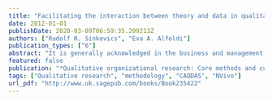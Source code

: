 ```yaml
---
title: "Facilitating the interaction between theory and data in qualitative research using CAQDAS"
date: 2012-01-01
publishDate: 2020-03-09T06:59:35.209213Z
authors: ["Rudolf R. Sinkovics", "Eva A. Alfoldi"]
publication_types: ["6"]
abstract: "It is generally acknowledged in the business and management literature that qualitative research tends to be ‘messy’. In contrast to the typical linear structure of the quantitative research task (find or develop a theory, gather empirical data, confirm or disconfirm the theory), qualitative findings often emerge through a complex process of gradual evolution, driven by the interaction between theory and data. This iterative, cyclical process can be considered a hallmark of qualitative research. It lies at the heart of terms such as evolution of perspective (Peshkin, 1985), zipping (Orton, 1997), systematic combining (Dubois & Gadde, 2002), cycles of deliberation (McGaughey, 2004, 2007) and the term we adopt in this chapter, progressive focusing (Parlett & Hamilton, 1972; Stake, 1981, 1995). Our aim is to demonstrate how such an inherently ‘messy’ process can be made more manageable and rigorous through the use of CAQDAS. We acknowledge potential dangers in the indiscriminate and overly mechanistic use of CAQDAS (Hesse-Biber, 1996; Marshall, 2001). However, drawing on the example of a research project carried out by one of the authors, we illustrate ways to use CAQDAS in fruitful way to make non-linear research processes more systematic and add to both flexibility and rigour (Sinkovics, Penz, & Ghauri, 2008)."
featured: false
publication: "*Qualitative organizational research: Core methods and current challenges*"
tags: ["Qualitative research", "methodology", "CAQDAS", "NVivo"]
url_pdf: "http://www.uk.sagepub.com/books/Book235422"
---
```


